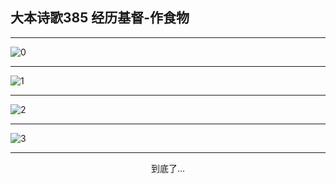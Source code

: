 
## 大本诗歌385 经历基督-作食物
        
<div id="aplayer0"></div>

---

<img alt="0" data-original="/data/d0385/0.png">

---

<img alt="1" data-original="/data/d0385/1.png">

---

<img alt="2" data-original="/data/d0385/2.png">

---

<img alt="3" data-original="/data/d0385/3.png">

---

<p style="text-align: center">到底了...</p>

<script src="/js/dist-view.js"></script>

<script>
MAIN.id = 'd0385';
        
const ap0 = new APlayer({
    container: document.getElementById('aplayer0'),
    volume: 1,
    loop: 'none',
    preload: 'none',
    audio: [{
        name: '大本诗歌385.mp3',
        artist: '大本诗歌',
        url: 'https://res.wx.qq.com/voice/getvoice?mediaid=MzI0NTk3MDM5M18yMjQ3NDkyMjY5',
        cover: '/favicon'
    }]
});
</script>
